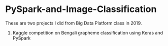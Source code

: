 # PySpark-and-Image-Classification

These are two projects I did from Big Data Platform class in 2019.

1. Kaggle competition on Bengali grapheme classification using Keras and PySpark
